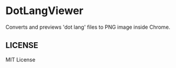 # DotLangViewer
Converts and previews 'dot lang' files to PNG image inside Chrome.

## LICENSE
MIT License
